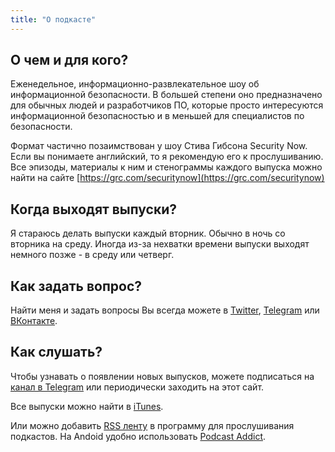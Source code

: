 ```yaml
---
title: "О подкасте"
---
```

## О чем и для кого?

Еженедельное, информационно-развлекательное шоу об информационной безопасности. В большей степени оно предназначено для обычных людей и разработчиков ПО, которые просто интересуются информационной безопасностью и в меньшей для специалистов по безопасности.

Формат частично позаимствован у шоу Стива Гибсона Security Now. Если вы понимаете английский, то я рекомендую его к прослушиванию. Все эпизоды, материалы к ним и стенограммы каждого выпуска можно найти на сайте [https://grc.com/securitynow](https://grc.com/securitynow)

## Когда выходят выпуски?

Я стараюсь делать выпуски каждый вторник. Обычно в ночь со вторника на среду. Иногда из-за нехватки времени выпуски выходят немного позже - в среду или четверг.

## Как задать вопрос?

Найти меня и задать вопросы Вы всегда можете в <a target="_blank" href="https://twitter.com/andrey_danin">Twitter</a>, <a target="_blank" href="https://t.me/Stuw_res">Telegram</a> или <a target="_blank" href="https://vk.com/id2602900">ВКонтакте</a>.

## Как слушать?

Чтобы узнавать о появлении новых выпусков, можете подписаться на <a target="_blank" href="https://t.me/podcast_security4all">канал в Telegram</a> или периодически заходить на этот сайт.

Все выпуски можно найти в <a target="_blank" href="https://itunes.apple.com/ru/podcast/%D0%B1%D0%B5%D0%B7%D0%BE%D0%BF%D0%B0%D1%81%D0%BD%D0%BE%D1%81%D1%82%D1%8C-%D0%B4%D0%BB%D1%8F-%D0%B2%D1%81%D0%B5%D1%85/id1404009975?l=ru">iTunes</a>. 

Или можно добавить <a target="_blank" href="http://127.0.0.1:4000/podcast.rss">RSS ленту</a> в программу для прослушивания подкастов. На Andoid удобно использовать <a target="_blank" href="https://play.google.com/store/apps/details?id=com.bambuna.podcastaddict&hl=ru">Podcast Addict</a>. 

